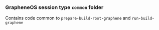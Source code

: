 ### GrapheneOS session type `common` folder

Contains code common to `prepare-build-root-graphene` and `run-build-graphene`
